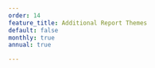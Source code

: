 ```yaml
---
order: 14
feature_title: Additional Report Themes
default: false
monthly: true
annual: true

---
```

